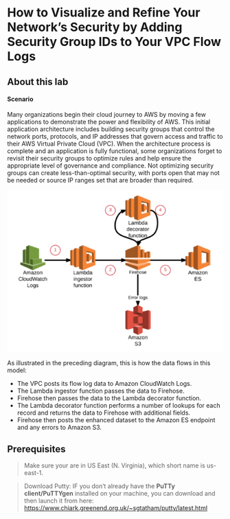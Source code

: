 How to Visualize and Refine Your Network’s Security by Adding Security Group IDs to Your VPC Flow Logs
================================================================

## About this lab
#### Scenario

Many organizations begin their cloud journey to AWS by moving a few applications to demonstrate the power and flexibility of AWS. This initial application architecture includes building security groups that control the network ports, protocols, and IP addresses that govern access and traffic to their AWS Virtual Private Cloud (VPC). When the architecture process is complete and an application is fully functional, some organizations forget to revisit their security groups to optimize rules and help ensure the appropriate level of governance and compliance. Not optimizing security groups can create less-than-optimal security, with ports open that may not be needed or source IP ranges set that are broader than required.

![1.png](/images/1.png)

As illustrated in the preceding diagram, this is how the data flows in this model:

* The VPC posts its flow log data to Amazon CloudWatch Logs.
* The Lambda ingestor function passes the data to Firehose.
* Firehose then passes the data to the Lambda decorator function.
* The Lambda decorator function performs a number of lookups for each record and returns the data to Firehose with additional fields.
* Firehose then posts the enhanced dataset to the Amazon ES endpoint and any errors to Amazon S3.



## Prerequisites

>Make sure your are in US East (N. Virginia), which short name is us-east-1.

>Download Putty: IF you don’t already have the **PuTTy client/PuTTYgen** installed on your machine, you can download and then launch it from here:
https://www.chiark.greenend.org.uk/~sgtatham/putty/latest.html
